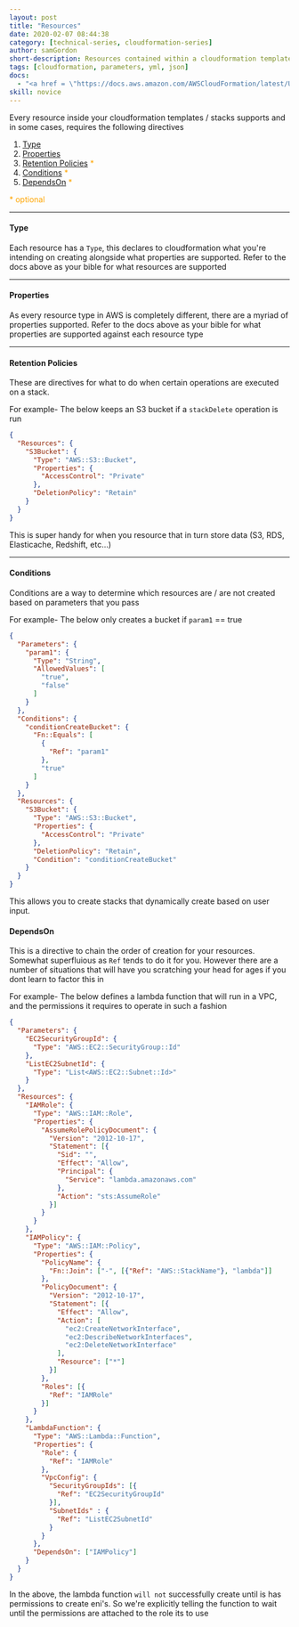 ```yaml
---
layout: post
title: "Resources"
date: 2020-02-07 08:44:38
category: [technical-series, cloudformation-series]
author: samGordon
short-description: Resources contained within a cloudformation template/stack
tags: [cloudformation, parameters, yml, json]
docs:
  - "<a href = \"https://docs.aws.amazon.com/AWSCloudFormation/latest/UserGuide/aws-template-resource-type-ref.html\">AWS docs on cloudformation resources</a>"
skill: novice
---
```


Every resource inside your cloudformation templates / stacks supports and in some cases, requires the following directives

1. [Type](#type)
2. [Properties](#properties)
3. [Retention Policies](#retention-policies) <span style = "color:orange">* </span>
4. [Conditions](#conditions) <span style = "color:orange">* </span>
5. [DependsOn](#depends-on) <span style = "color:orange">* </span>

<span style = "color:orange">* optional</span>

---

<a name = "type"></a>
#### Type

Each resource has a `Type`, this declares to cloudformation what you're intending on creating alongside what properties are supported.
Refer to the docs above as your bible for what resources are supported

---

<a name = "properties"></a>
#### Properties

As every resource type in AWS is completely different, there are a myriad of properties supported.
Refer to the docs above as your bible for what properties are supported against each resource type

---

<a name = "retention-policies"></a>
#### Retention Policies

These are directives for what to do when certain operations are executed on a stack.

For example- The below keeps an S3 bucket if a `stackDelete` operation is run

```json
{
  "Resources": {
    "S3Bucket": {
      "Type": "AWS::S3::Bucket",
      "Properties": {
        "AccessControl": "Private"
      },
      "DeletionPolicy": "Retain"
    }
  }
}
```

This is super handy for when you resource that in turn store data (S3, RDS, Elasticache, Redshift, etc...)

---

<a name = "conditions"></a>
#### Conditions

Conditions are a way to determine which resources are / are not created based on parameters that you pass

For example- The below only creates a bucket if `param1` == true

```json
{
  "Parameters": {
    "param1": {
      "Type": "String",
      "AllowedValues": [
        "true",
        "false"
      ]
    }
  },
  "Conditions": {
    "conditionCreateBucket": {
      "Fn::Equals": [
        {
          "Ref": "param1"
        },
        "true"
      ]
    }
  },
  "Resources": {
    "S3Bucket": {
      "Type": "AWS::S3::Bucket",
      "Properties": {
        "AccessControl": "Private"
      },
      "DeletionPolicy": "Retain",
      "Condition": "conditionCreateBucket"
    }
  }
}
```

This allows you to create stacks that dynamically create based on user input.

<a name = "depends-on"></a>
#### DependsOn

This is a directive to chain the order of creation for your resources. Somewhat superfluious as `Ref` tends to do it for you.
However there are a number of situations that will have you scratching your head for ages if you dont learn to factor this in

For example- The below defines a lambda function that will run in a VPC, and the permissions it requires to operate in such a fashion

```json
{
  "Parameters": {
    "EC2SecurityGroupId": {
      "Type": "AWS::EC2::SecurityGroup::Id"
    },
    "ListEC2SubnetId": {
      "Type": "List<AWS::EC2::Subnet::Id>"
    }
  },
  "Resources": {
    "IAMRole": {
      "Type": "AWS::IAM::Role",
      "Properties": {
        "AssumeRolePolicyDocument": {
          "Version": "2012-10-17",
          "Statement": [{
            "Sid": "",
            "Effect": "Allow",
            "Principal": {
              "Service": "lambda.amazonaws.com"
            },
            "Action": "sts:AssumeRole"
          }]
        }
      }
    },
    "IAMPolicy": {
      "Type": "AWS::IAM::Policy",
      "Properties": {
        "PolicyName": {
          "Fn::Join": ["-", [{"Ref": "AWS::StackName"}, "lambda"]]
        },
        "PolicyDocument": {
          "Version": "2012-10-17",
          "Statement": [{
            "Effect": "Allow",
            "Action": [
              "ec2:CreateNetworkInterface",
              "ec2:DescribeNetworkInterfaces",
              "ec2:DeleteNetworkInterface"
            ],
            "Resource": ["*"]
          }]
        },
        "Roles": [{
          "Ref": "IAMRole"
        }]
      }
    },
    "LambdaFunction": {
      "Type": "AWS::Lambda::Function",
      "Properties": {
        "Role": {
          "Ref": "IAMRole"
        },
        "VpcConfig": {
          "SecurityGroupIds": [{
            "Ref": "EC2SecurityGroupId"
          }],
          "SubnetIds" : {
            "Ref": "ListEC2SubnetId"
          }
        }
      },
      "DependsOn": ["IAMPolicy"]
    }
  }
}
```

In the above, the lambda function `will not` successfully create until is has permissions to create eni's.
So we're explicitly telling the function to wait until the permissions are attached to the role its to use

